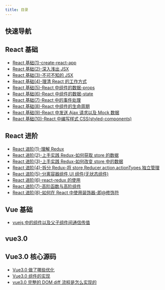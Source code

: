 ```yaml
---
title: 目录
---
```


## 快速导航

<TOC />

## React 基础

- [React 基础(1)-create-react-app](./base-create-react-app)
- [React 基础(2)-深入浅出 JSX](./base-jsx-in-depth)
- [React 基础(3)-不可不知的 JSX](./base-the-indispensable-jsx)
- [React 基础(4)-理清 React 的工作方式](./base-clarify-react-works)
- [React 基础(5)-React 中组件的数据-props](./base-react-components-props)
- [React 基础(6)-React 中组件的数据-state](./base-react-components-state)
- [React 基础(7)-React 中的事件处理](./base-react-event-handle)
- [React 基础(8)-React 中组件的生命周期](./base-react-component-lifecycle)
- [React 基础(9)-React 中发送 Ajax 请求以及 Mock 数据](./base-send-ajax-mock)
- [React 基础(10)-React 中编写样式 CSS(styled-components)](./base-authoring-styled-components)

## React 进阶

- [React 进阶(1)-理解 Redux](./advance-understand-redux)
- [React 进阶(2)-上手实践 Redux-如何获取 store 的数据](./advance-getstore-data)
- [React 进阶(3)-上手实践 Redux-如何改变 store 中的数据](./advance-changestore-data)
- [React 进阶(4)-拆分 Redux-将 store,Reducer,action,actionTypes 独立管理](./advance-split-redux)
- [React 进阶(5)-分离容器组件,UI 组件(无状态组件)](./advance-container-components)
- [React 进阶(6)-react-redux 的使用](./base-react-components-props)
- [React 进阶(7)-高阶函数与高阶组件](./advance-highfun-and-component)
- [React 进阶(8)-如何在 React 中使用装饰器-即@修饰符](./advance-react-use-decorator)

## Vue 基础

- [vuejs 中的组件以及父子组件间通信传值](./vue-component-pass-value)

## vue3.0

<!-- - [vue3.0 基础](./base-vue3.0-1) -->

## Vue3.0 核心源码

- [Vue3.0 做了哪些优化](./advance-vue3.0-do-some-youhua)
- [Vue3.0 组件的实现](./advance-vue3.0-implem-component)
- [vue3.0 完整的 DOM diff 流程是怎么实现的](./advance-vue3.0-Whole-dom-diff-process-1)

<footer-FooterLink :isShareLink="true" :isDaShang="true" />
<footer-FeedBack />
